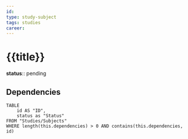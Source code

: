 ```yaml
---
id: 
type: study-subject
tags: studies
career: 
---
```


# {{title}}

**status**:: pending

## Dependencies

```dataview
TABLE
	id AS "ID",
	status as "Status"
FROM "Studies/Subjects"
WHERE length(this.dependencies) > 0 AND contains(this.dependencies, id)
```